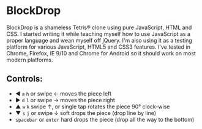 # BlockDrop

BlockDrop is a shameless Tetris&reg; clone using pure JavaScript, HTML and CSS.
I started writing it while teaching myself how to use JavaScript as a proper language and wean myself off jQuery.
I'm also using it as a testing platform for various JavaScript, HTML5 and CSS3 features.
I've tested in Chrome, Firefox, IE 9/10 and Chrome for Android so it should work on most modern platforms.

## Controls:
* &#x25C0; `a` `h` or swipe &larr; moves the piece left
* &#x25B6; `d` `l` or swipe &rarr; moves the piece right
* &#x25B2; `w` `k` swipe &uarr;, or single tap rotates the piece 90&deg; clock-wise
* &#x25BC; `s` `j` or swipe &darr; soft drops the piece (drop line by line)
* `spacebar` or `enter` hard drops the piece (drop all the way to the bottom)
